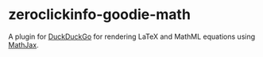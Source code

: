 # zeroclickinfo-goodie-math

A plugin for [DuckDuckGo](https://duckduckgo.com) for rendering LaTeX and MathML
equations using [MathJax](http://www.mathjax.org/).
